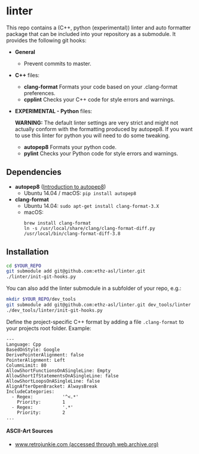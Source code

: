 # linter

This repo contains a (C++, python (experimental)) linter and auto formatter package that can be included into your repository as a submodule. It provides the following git hooks:
 * **General**
   * Prevent commits to master.
 * **C++** files:
   * **clang-format** Formats your code based on your .clang-format preferences.
   * **cpplint** Checks your C++ code for style errors and warnings.
   
 * **EXPERIMENTAL - Python** files:

      **WARNING:** The default linter settings are very strict and might not actually conform with the formatting produced by autopep8. If you want to use this linter for python you will need to do some tweaking.
      * **autopep8** Formats your python code.
      * **pylint** Checks your Python code for style errors and warnings.
     

## Dependencies

 * **autopep8** ([Introduction to autopep8](http://avilpage.com/2015/05/automatically-pep8-your-python-code.html))
   * Ubuntu 14.04 / macOS: `pip install autopep8`
 * **clang-format**
   * Ubuntu 14.04: `sudo apt-get install clang-format-3.X`
   * macOS: 
     ```
     brew install clang-format
     ln -s /usr/local/share/clang/clang-format-diff.py /usr/local/bin/clang-format-diff-3.8
     ```


## Installation

```bash
cd $YOUR_REPO
git submodule add git@github.com:ethz-asl/linter.git
./linter/init-git-hooks.py
```

You can also add the linter submodule in a subfolder of your repo, e.g.:
```bash
mkdir $YOUR_REPO/dev_tools
git submodule add git@github.com:ethz-asl/linter.git dev_tools/linter
./dev_tools/linter/init-git-hooks.py
```

Define the project-specific C++ format by adding a file `.clang-format` to your projects root folder. Example:

```
---
Language: Cpp
BasedOnStyle: Google
DerivePointerAlignment: false
PointerAlignment: Left
ColumnLimit: 80
AllowShortFunctionsOnASingleLine: Empty
AllowShortIfStatementsOnASingleLine: false
AllowShortLoopsOnASingleLine: false
AlignAfterOpenBracket: AlwaysBreak
IncludeCategories:
  - Regex:           '^<.*'
    Priority:        1
  - Regex:           '.*'
    Priority:        2
...
```

#### ASCII-Art Sources

 * [www.retrojunkie.com (accessed through web.archive.org)](https://web.archive.org/web/20150831003349/http://www.retrojunkie.com:80/asciiart/)

